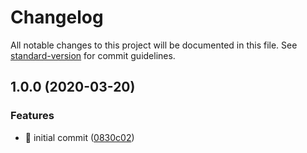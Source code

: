 # Changelog

All notable changes to this project will be documented in this file. See [standard-version](https://github.com/conventional-changelog/standard-version) for commit guidelines.

## 1.0.0 (2020-03-20)


### Features

* 🎸 initial commit ([0830c02](https://github.com/stepankuzmin/get-city-boundaries/commit/0830c02ec2eb07fb9d70c3390718e1aa87a63abc))
